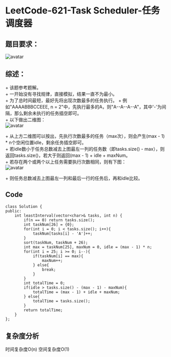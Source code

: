# LeetCode-621-Task Scheduler-任务调度器

## 题目要求：
![avatar](https:///github.com/JakeChanFangZiyuan20/MyLeetCode/blob/master/img/621.png)


## 综述：  
\+ 该题参考题解。  
\+ 一开始没有寻找规律，直接模拟，结果一直不为最小。  
\+ 为了总时间最短，最好先将出现次数最多的任务执行。
\+ 例如"AAAABBBCCEEE, n = 2"中，先执行最多的A，则"A--A--A--A"，其中'-'为间隔，那么剩余未执行的任务插空即可。  
\+ 以下做出二维图：  
![avatar](https:///github.com/JakeChanFangZiyuan20/MyLeetCode/blob/master/img/621-1.png)

\+ 从上方二维图可以按出，先执行次数最多的任务（max次），则会产生(max - 1) * n个空闲位置idle，剩余任务插空即可。  
\+ 若idle数小于任务总数减去上图最左一列的任务数（即tasks.size() - max），则返回tasks.size()，若大于则返回(max - 1) + idle + maxNum。  
\+ 若存在两个或两个以上任务需要执行次数相同，则有下图：  
![avatar](https:///github.com/JakeChanFangZiyuan20/MyLeetCode/blob/master/img/621-2.png)

\+ 则任务总数减去上图最左一列和最后一行的任务后，再和idle比较。  

## Code
```
class Solution {
public:
    int leastInterval(vector<char>& tasks, int n) {
        if(n == 0) return tasks.size();
        int taskNum[26] = {0};
        for(int i = 0; i < tasks.size(); i++){
            taskNum[tasks[i] - 'A']++;
        }
        sort(taskNum, taskNum + 26);
        int max = taskNum[25], maxNum = 0, idle = (max - 1) * n;
        for(int i = 25; i >= 0; i--){
            if(taskNum[i] == max){
                maxNum++;
            } else{
                break;
            }
        }
        int totalTime = 0;
        if(idle > tasks.size() - (max - 1) - maxNum){
            totalTime = (max - 1) + idle + maxNum;
        } else{
            totalTime = tasks.size();
        }
        return totalTime;
    }
};
```

## 复杂度分析
时间复杂度O(n)
空间复杂度O(1)